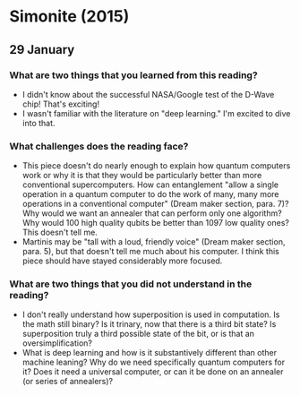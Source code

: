 Simonite (2015)
===============

29 January
----------

### What are two things that you learned from this reading?

-   I didn't know about the successful NASA/Google test of the D-Wave
    chip! That's exciting!
-   I wasn't familiar with the literature on "deep learning." I'm
    excited to dive into that.

### What challenges does the reading face?

-   This piece doesn't do nearly enough to explain how quantum computers
    work or why it is that they would be particularly better than more
    conventional supercomputers. How can entanglement "allow a single
    operation in a quantum computer to do the work of many, many more
    operations in a conventional computer" (Dream maker section, para.
    7)? Why would we want an annealer that can perform only one
    algorithm? Why would 100 high quality qubits be better than 1097 low
    quality ones? This doesn't tell me.
-   Martinis may be "tall with a loud, friendly voice" (Dream maker
    section, para. 5), but that doesn't tell me much about his computer.
    I think this piece should have stayed considerably more focused.

### What are two things that you did not understand in the reading?

-   I don't really understand how superposition is used in computation.
    Is the math still binary? Is it trinary, now that there is a third
    bit state? Is superposition truly a third possible state of the bit,
    or is that an oversimplification?
-   What is deep learning and how is it substantively different than
    other machine leaning? Why do we need specifically quantum computers
    for it? Does it need a universal computer, or can it be done on an
    annealer (or series of annealers)?
